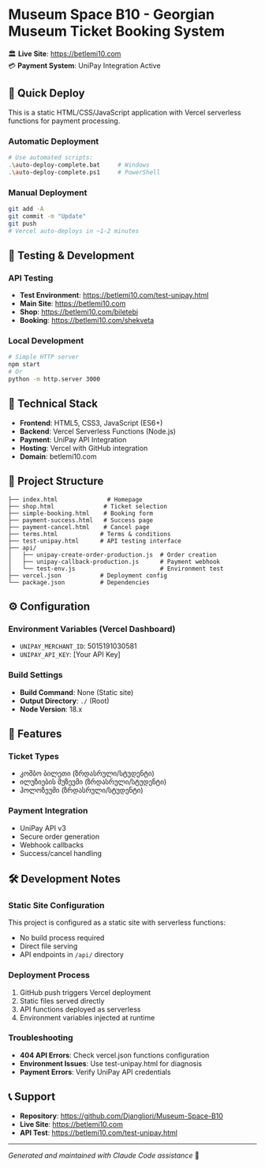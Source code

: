 # Museum Space B10 - Georgian Museum Ticket Booking System

🏛️ **Live Site**: https://betlemi10.com  
💳 **Payment System**: UniPay Integration Active

## 🚀 Quick Deploy

This is a static HTML/CSS/JavaScript application with Vercel serverless functions for payment processing.

### Automatic Deployment
```bash
# Use automated scripts:
.\auto-deploy-complete.bat     # Windows
.\auto-deploy-complete.ps1     # PowerShell
```

### Manual Deployment  
```bash
git add -A
git commit -m "Update"
git push
# Vercel auto-deploys in ~1-2 minutes
```

## 🧪 Testing & Development

### API Testing
- **Test Environment**: https://betlemi10.com/test-unipay.html
- **Main Site**: https://betlemi10.com
- **Shop**: https://betlemi10.com/biletebi
- **Booking**: https://betlemi10.com/shekveta

### Local Development
```bash
# Simple HTTP server
npm start
# Or
python -m http.server 3000
```

## 🔧 Technical Stack

- **Frontend**: HTML5, CSS3, JavaScript (ES6+)
- **Backend**: Vercel Serverless Functions (Node.js)
- **Payment**: UniPay API Integration
- **Hosting**: Vercel with GitHub integration
- **Domain**: betlemi10.com

## 📁 Project Structure

```
├── index.html              # Homepage
├── shop.html              # Ticket selection  
├── simple-booking.html    # Booking form
├── payment-success.html   # Success page
├── payment-cancel.html    # Cancel page
├── terms.html            # Terms & conditions
├── test-unipay.html      # API testing interface
├── api/
│   ├── unipay-create-order-production.js  # Order creation
│   ├── unipay-callback-production.js      # Payment webhook  
│   └── test-env.js                        # Environment test
├── vercel.json           # Deployment config
└── package.json          # Dependencies
```

## ⚙️ Configuration

### Environment Variables (Vercel Dashboard)
- `UNIPAY_MERCHANT_ID`: 5015191030581
- `UNIPAY_API_KEY`: [Your API Key]

### Build Settings
- **Build Command**: None (Static site)
- **Output Directory**: `./` (Root)
- **Node Version**: 18.x

## 🎫 Features

### Ticket Types
- კომბო ბილეთი (ზრდასრული/სტუდენტი)
- ილუზიების მუზეუმი (ზრდასრული/სტუდენტი)  
- ჰოლოზეუმი (ზრდასრული/სტუდენტი)

### Payment Integration
- UniPay API v3
- Secure order generation
- Webhook callbacks
- Success/cancel handling

## 🛠️ Development Notes

### Static Site Configuration
This project is configured as a static site with serverless functions:
- No build process required
- Direct file serving
- API endpoints in `/api/` directory

### Deployment Process
1. GitHub push triggers Vercel deployment
2. Static files served directly
3. API functions deployed as serverless
4. Environment variables injected at runtime

### Troubleshooting
- **404 API Errors**: Check vercel.json functions configuration
- **Environment Issues**: Use test-unipay.html for diagnosis
- **Payment Errors**: Verify UniPay API credentials

## 📞 Support

- **Repository**: https://github.com/Djangliori/Museum-Space-B10
- **Live Site**: https://betlemi10.com  
- **API Test**: https://betlemi10.com/test-unipay.html

---

*Generated and maintained with Claude Code assistance* 🤖